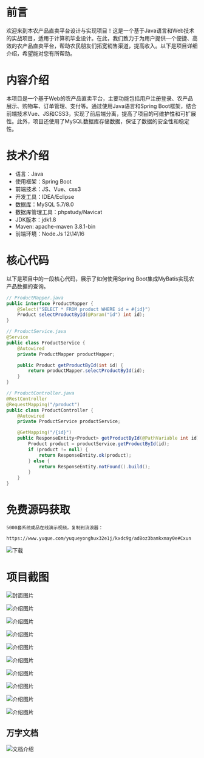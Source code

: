 # 前言

欢迎来到本农产品直卖平台设计与实现项目！这是一个基于Java语言和Web技术的实战项目，适用于计算机毕业设计。在此，我们致力于为用户提供一个便捷、高效的农产品直卖平台，帮助农民朋友们拓宽销售渠道，提高收入。以下是项目详细介绍，希望能对您有所帮助。

# 内容介绍

本项目是一个基于Web的农产品直卖平台，主要功能包括用户注册登录、农产品展示、购物车、订单管理、支付等。通过使用Java语言和Spring Boot框架，结合前端技术Vue、JS和CSS3，实现了前后端分离，提高了项目的可维护性和可扩展性。此外，项目还使用了MySQL数据库存储数据，保证了数据的安全性和稳定性。

# 技术介绍

- 语言：Java
- 使用框架：Spring Boot
- 前端技术：JS、Vue、css3
- 开发工具：IDEA/Eclipse
- 数据库：MySQL 5.7/8.0
- 数据库管理工具：phpstudy/Navicat
- JDK版本：jdk1.8
- Maven: apache-maven 3.8.1-bin
- 前端环境：Node.Js 12\14\16

# 核心代码

以下是项目中的一段核心代码，展示了如何使用Spring Boot集成MyBatis实现农产品数据的查询。

```java
// ProductMapper.java
public interface ProductMapper {
    @Select("SELECT * FROM product WHERE id = #{id}")
    Product selectProductById(@Param("id") int id);
}

// ProductService.java
@Service
public class ProductService {
    @Autowired
    private ProductMapper productMapper;

    public Product getProductById(int id) {
        return productMapper.selectProductById(id);
    }
}

// ProductController.java
@RestController
@RequestMapping("/product")
public class ProductController {
    @Autowired
    private ProductService productService;

    @GetMapping("/{id}")
    public ResponseEntity<Product> getProductById(@PathVariable int id) {
        Product product = productService.getProductById(id);
        if (product != null) {
            return ResponseEntity.ok(product);
        } else {
            return ResponseEntity.notFound().build();
        }
    }
}
```

# 免费源码获取

```
5000套系统成品在线演示视频，复制到流浪器： 
```
```
https://www.yuque.com/yuqueyonghux32e1j/kxdc9g/ad8oz3bamkxmay0e#Cxun
```
![下载](https://img12.360buyimg.com/ddimg/jfs/t1/339687/11/1349/28408/68ad865fF412d7877/adaa650483a100f2.jpg)

# 项目截图

![封面图片](https://img14.360buyimg.com/ddimg/jfs/t1/308131/18/26209/222697/689deb44Fb8e43fe4/dc4d1a5da863b0c5.jpg)

![介绍图片](https://img10.360buyimg.com/ddimg/jfs/t1/317433/15/24942/185201/689deb22F525304b4/26943e9e01fc4912.jpg)

![介绍图片](https://img14.360buyimg.com/ddimg/jfs/t1/315459/38/26258/59145/689deb23F05b4a965/e0e6369cefb2a074.jpg)

![介绍图片](https://img12.360buyimg.com/ddimg/jfs/t1/290858/3/20915/76161/689deb24Fb67adb8c/25b575b01ee0944d.jpg)

![介绍图片](https://img11.360buyimg.com/ddimg/jfs/t1/321163/21/25330/52238/689deb24F8718f83f/a76fd9430322d2c7.jpg)

![介绍图片](https://img13.360buyimg.com/ddimg/jfs/t1/293662/23/22611/64052/689deb25Fa30b3290/442b4d057ecff91a.jpg)

![介绍图片](https://img11.360buyimg.com/ddimg/jfs/t1/317705/12/24886/181647/689deb26F42bad881/a0e731991e842402.jpg)

![介绍图片](https://img10.360buyimg.com/ddimg/jfs/t1/295247/15/17300/47407/689deb27Fd716427c/df19a26da9e5b494.jpg)

![介绍图片](https://img13.360buyimg.com/ddimg/jfs/t1/325232/31/4503/37182/689deb27F99f76966/f60642d12ae60746.jpg)

![介绍图片](https://img11.360buyimg.com/ddimg/jfs/t1/287666/34/23490/32531/689deb28Fbd67cabc/1721ca44b709d4f0.jpg)


## 万字文档
![文档介绍](https://img14.360buyimg.com/ddimg/jfs/t1/338393/1/3576/156947/68b1ad0cF74dc525c/ff9cd6c574295685.jpg)
